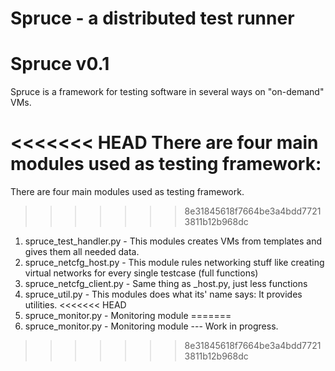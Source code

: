 Spruce - a distributed test runner
========
Spruce v0.1
========

Spruce is a framework for testing software in several ways on "on-demand" VMs.

<<<<<<< HEAD
There are four main modules used as testing framework:
=======
There are four main modules used as testing framework.
>>>>>>> 8e31845618f7664be3a4bdd77213811b12b968dc

1. spruce_test_handler.py - This modules creates VMs from templates and gives them all needed data.
2. spruce_netcfg_host.py - This module rules networking stuff like creating virtual networks for every single testcase (full functions)
3. spruce_netcfg_client.py - Same thing as _host.py, just less functions
4. spruce_util.py - This modules does what its' name says: It provides utilities.
<<<<<<< HEAD
5. spruce_monitor.py - Monitoring module
=======
5. spruce_monitor.py - Monitoring module --- Work in progress.
>>>>>>> 8e31845618f7664be3a4bdd77213811b12b968dc
